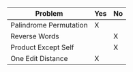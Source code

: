 |Problem|Yes|No|
|---|---|---|
|Palindrome Permutation|X|
|Reverse Words||X|
|Product Except Self||X
|One Edit Distance|X|
